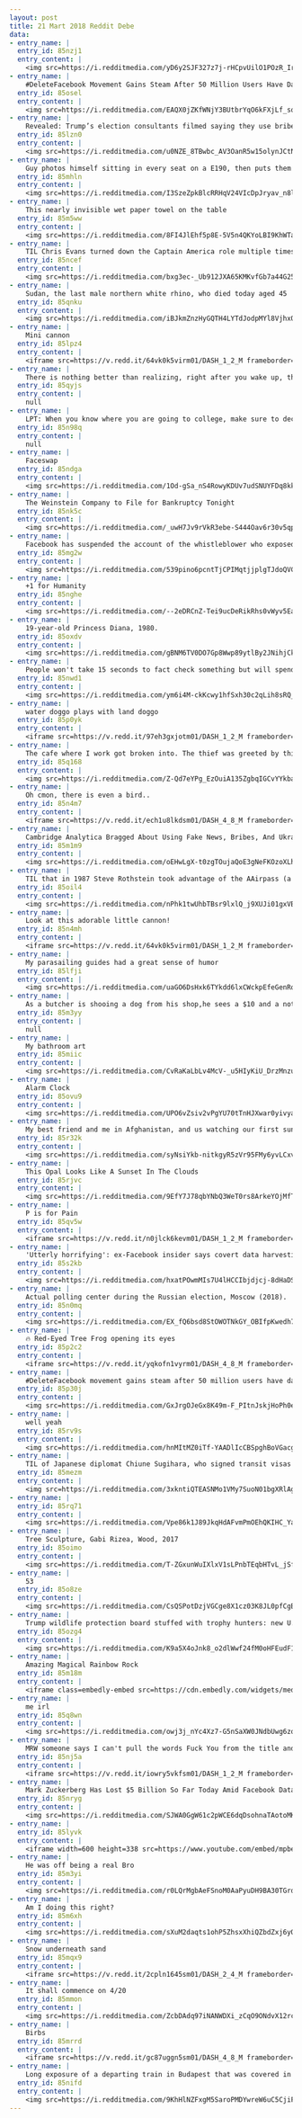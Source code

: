 ```yaml
---
layout: post
title: 21 Mart 2018 Reddit Debe
data:
- entry_name: |
  entry_id: 85nzj1
  entry_content: |
    <img src=https://i.redditmedia.com/yD6y2SJF327z7j-rHCpvUilO1POzR_IrM6w07jktmV8.jpg?fm=jpg&s=909520f28ad6129f540fdba24da4374d frameborder=0>
- entry_name: |
    #DeleteFacebook Movement Gains Steam After 50 Million Users Have Data Leaked
  entry_id: 85osel
  entry_content: |
    <img src=https://i.redditmedia.com/EAQX0jZKfWNjY3BUtbrYqO6kFXjLf_sqWkj8xyMW9Wc.jpg?fm=jpg&s=f0a38018bb9b4af3d7889591bc7b804a frameborder=0>
- entry_name: |
    Revealed: Trump’s election consultants filmed saying they use bribes and sex workers to entrap politicians
  entry_id: 85lzn0
  entry_content: |
    <img src=https://i.redditmedia.com/u0NZE_8TBwbc_AV3OanR5w15olynJCtNgsz3G-hdtKs.jpg?fm=jpg&s=c9930e011bd3a34e3389a9927a5287f3 frameborder=0>
- entry_name: |
    Guy photos himself sitting in every seat on a E190, then puts them all together
  entry_id: 85mhln
  entry_content: |
    <img src=https://i.redditmedia.com/I3SzeZpkBlcRRHqV24VIcDpJryav_n8lPDQeTTBVYrA.jpg?fm=jpg&s=66d3eb6b8d4924605d0333aa4cd401ee frameborder=0>
- entry_name: |
    This nearly invisible wet paper towel on the table
  entry_id: 85m5ww
  entry_content: |
    <img src=https://i.redditmedia.com/8FI4JlEhf5p8E-5V5n4QKYoLBI9KhWTa7YacXiLldd8.jpg?fm=jpg&s=c4315903203b200600dbba88c0cdb01a frameborder=0>
- entry_name: |
    TIL Chris Evans turned down the Captain America role multiple times because of Anxiety, fear of a 10-movie commitment and the public spotlight. He went to therapy before taking the role
  entry_id: 85ncef
  entry_content: |
    <img src=https://i.redditmedia.com/bxg3ec-_Ub912JXA65KMKvfGb7a44G25hq5opQoZYmk.jpg?fm=jpg&s=f33aa9782532860fd010d8e42b922d1f frameborder=0>
- entry_name: |
    Sudan, the last male northern white rhino, who died today aged 45
  entry_id: 85qnku
  entry_content: |
    <img src=https://i.redditmedia.com/iBJkmZnzHyGQTH4LYTdJodpMYl8VjhxQVXLDMSJnfMs.jpg?fm=jpg&s=523cf07be6079972a3feb9ffc0a86dc5 frameborder=0>
- entry_name: |
    Mini cannon
  entry_id: 85lpz4
  entry_content: |
    <iframe src=https://v.redd.it/64vk0k5virm01/DASH_1_2_M frameborder=0></iframe>
- entry_name: |
    There is nothing better than realizing, right after you wake up, that you won't have to face repercussions for the terrible choices you made in your dream.
  entry_id: 85qyjs
  entry_content: |
    null
- entry_name: |
    LPT: When you know where you are going to college, make sure to decline the others. People often end up on waitlists and the sooner that you decline the more likely they may be to get in. It could be their dream/reach school
  entry_id: 85n98q
  entry_content: |
    null
- entry_name: |
    Faceswap
  entry_id: 85ndga
  entry_content: |
    <img src=https://i.redditmedia.com/1Od-gSa_nS4RowyKDUv7udSNUYFDq8kkhDW2FBiFM1o.jpg?fm=jpg&s=3ec6f8b83acae1337e2867ac5de8205a frameborder=0>
- entry_name: |
    The Weinstein Company to File for Bankruptcy Tonight
  entry_id: 85nk5c
  entry_content: |
    <img src=https://i.redditmedia.com/_uwH7Jv9rVkR3ebe-S444Oav6r30v5qpW5xL2_WSSew.jpg?fm=jpg&s=2488ee2ac3dd05fcd2f5a5041e9b03fc frameborder=0>
- entry_name: |
    Facebook has suspended the account of the whistleblower who exposed Cambridge Analytica
  entry_id: 85mg2w
  entry_content: |
    <img src=https://i.redditmedia.com/539pino6pcntTjCPIMqtjjplgTJdoQVCcDy_e4QUy4M.jpg?fm=jpg&s=65b6c344c514d691b46cf2b429cc1484 frameborder=0>
- entry_name: |
    +1 for Humanity
  entry_id: 85nghe
  entry_content: |
    <img src=https://i.redditmedia.com/--2eDRCnZ-Tei9ucDeRikRhs0vWyv5Ea02lA1UDP9y4.gif?fm=jpg&s=e1f1c5f939cccdce6bab736ec7088ae8 frameborder=0>
- entry_name: |
    19-year-old Princess Diana, 1980.
  entry_id: 85oxdv
  entry_content: |
    <img src=https://i.redditmedia.com/gBNM6TV0DO7Gp8Wwp89ytlBy2JNihjCkyl3sNakM4GY.jpg?fm=jpg&s=1dff90a6b0565a8774786d7fbbe265bf frameborder=0>
- entry_name: |
    People won't take 15 seconds to fact check something but will spend 15 minutes to find out what kind of potato they are.
  entry_id: 85nwd1
  entry_content: |
    <img src=https://i.redditmedia.com/ym6i4M-ckKcwy1hfSxh30c2qLih8sRQ_slSo-CDsT10.jpg?fm=jpg&s=62b8e1093889313f904384dcda30a14b frameborder=0>
- entry_name: |
    water doggo plays with land doggo
  entry_id: 85p0yk
  entry_content: |
    <iframe src=https://v.redd.it/97eh3gxjotm01/DASH_1_2_M frameborder=0></iframe>
- entry_name: |
    The cafe where I work got broken into. The thief was greeted by this note I left inside the register.
  entry_id: 85q168
  entry_content: |
    <img src=https://i.redditmedia.com/Z-Qd7eYPg_EzOuiA135ZgbqIGCvYYkbagKrKdDoL3Mw.png?fm=jpg&s=3d606d675306c06f8913eb80534f23cc frameborder=0>
- entry_name: |
    Oh cmon, there is even a bird..
  entry_id: 85n4m7
  entry_content: |
    <iframe src=https://v.redd.it/ech1u8lkdsm01/DASH_4_8_M frameborder=0></iframe>
- entry_name: |
    Cambridge Analytica Bragged About Using Fake News, Bribes, And Ukranian Hookers to Influence Elections
  entry_id: 85m1m9
  entry_content: |
    <img src=https://i.redditmedia.com/oEHwLgX-t0zgTOujaQoE3gNeFKOzoXLhUErOrOzkxyA.jpg?fm=jpg&s=d461e8374cb12a4b47f91e381ea6289c frameborder=0>
- entry_name: |
    TIL that in 1987 Steve Rothstein took advantage of the AAirpass (a promotion by American Airlines that let people pay a one time $250,000 and have a lifetime of unlimited flights) and quit his job so he could fly continuously. This ended up costing the airline more than 21 million.
  entry_id: 85oil4
  entry_content: |
    <img src=https://i.redditmedia.com/nPhk1twUhbTBsr9lxlQ_j9XUJi01gxVBMU8aku6GUeI.jpg?fm=jpg&s=1cbe88bddb2dd6392940bf23b33298d8 frameborder=0>
- entry_name: |
    Look at this adorable little cannon!
  entry_id: 85n4mh
  entry_content: |
    <iframe src=https://v.redd.it/64vk0k5virm01/DASH_1_2_M frameborder=0></iframe>
- entry_name: |
    My parasailing guides had a great sense of humor
  entry_id: 85lfji
  entry_content: |
    <img src=https://i.redditmedia.com/uaGO6DsHxk6TYkdd6lxCWckpEfeGenRq0eoEYDoIy7o.jpg?fm=jpg&s=9dbc32002213eac52bd58f3bdd0c319d frameborder=0>
- entry_name: |
    As a butcher is shooing a dog from his shop,he sees a $10 and a note in his mouth, reading: 5 lamb chops, please.
  entry_id: 85m3yy
  entry_content: |
    null
- entry_name: |
    My bathroom art
  entry_id: 85miic
  entry_content: |
    <img src=https://i.redditmedia.com/CvRaKaLbLv4McV-_u5HIyKiU_DrzMnzuFpiSsfpEVkw.jpg?fm=jpg&s=7d01d62c0b75d8c710af6ca3c7a66105 frameborder=0>
- entry_name: |
    Alarm Clock
  entry_id: 85ovu9
  entry_content: |
    <img src=https://i.redditmedia.com/UPO6vZsiv2vPgYU70tTnHJXwar0yivyaazv6PDWDDI0.jpg?fm=jpg&s=1ad6b3adf4d9c526e601af9e6601f8b2 frameborder=0>
- entry_name: |
    My best friend and me in Afghanistan, and us watching our first sunset after retirement.
  entry_id: 85r32k
  entry_content: |
    <img src=https://i.redditmedia.com/syNsiYkb-nitkgyR5zVr95FMy6yvLCxv_c0qWL0yAUM.jpg?fm=jpg&s=3a23d768a5e79d93dc4cbd682fe2fc84 frameborder=0>
- entry_name: |
    This Opal Looks Like A Sunset In The Clouds
  entry_id: 85rjvc
  entry_content: |
    <img src=https://i.redditmedia.com/9EfY7J78qbYNbQ3WeT0rs8ArkeYOjMfT9FI6YvB8KZk.jpg?fm=jpg&s=279072e29b04c8cb7cd2dc135549755b frameborder=0>
- entry_name: |
    P is for Pain
  entry_id: 85qv5w
  entry_content: |
    <iframe src=https://v.redd.it/n0jlck6kevm01/DASH_1_2_M frameborder=0></iframe>
- entry_name: |
    'Utterly horrifying': ex-Facebook insider says covert data harvesting was routine.
  entry_id: 85s2kb
  entry_content: |
    <img src=https://i.redditmedia.com/hxatPOwmMIs7U4lHCCIbjdjcj-8dHaDSk6SkwIlLw_Q.jpg?fm=jpg&s=6ab5b36453ee78d0e58bd046aa66f63d frameborder=0>
- entry_name: |
    Actual polling center during the Russian election, Moscow (2018).
  entry_id: 85n0mq
  entry_content: |
    <img src=https://i.redditmedia.com/EX_fQ6bsd8StOWOTNkGY_OBIfpKwedh7LXpxvN5lBLI.jpg?fm=jpg&s=ef38d0e5405c6014b167d71b5015f178 frameborder=0>
- entry_name: |
    🔥 Red-Eyed Tree Frog opening its eyes
  entry_id: 85p2c2
  entry_content: |
    <iframe src=https://v.redd.it/yqkofn1vyrm01/DASH_4_8_M frameborder=0></iframe>
- entry_name: |
    #DeleteFacebook movement gains steam after 50 million users have data leaked
  entry_id: 85p30j
  entry_content: |
    <img src=https://i.redditmedia.com/GxJrgOJeGx8K49m-F_PItnJskjHoPh0eY-7kSXDavRA.jpg?fm=jpg&s=3fcdbcd7afce06718430011495b7fc10 frameborder=0>
- entry_name: |
    well yeah
  entry_id: 85rv9s
  entry_content: |
    <img src=https://i.redditmedia.com/hnMItMZ0iTf-YAADlIcCBSpghBoVGacg0yI7Sqmj5Do.jpg?fm=jpg&s=b32758f204b5db75cd9c4c75fa6c42c6 frameborder=0>
- entry_name: |
    TIL of Japanese diplomat Chiune Sugihara, who signed transit visas in Lithuania for more than 6,000 Jews in 1940. He wrote visas for 18-20 hours every day, continuing to sign them through the window of a train and throw them into the crowd as he fled Lithuania.
  entry_id: 85mezm
  entry_content: |
    <img src=https://i.redditmedia.com/3xkntiQTEASNMo1VMy7SuoN01bgXRlAg--5HygUp4bQ.jpg?fm=jpg&s=1355ecc89e6f2a481d2279f352221252 frameborder=0>
- entry_name: |
  entry_id: 85rq71
  entry_content: |
    <img src=https://i.redditmedia.com/Vpe86k1J89JkqHdAFvmPmOEhQKIHC_YaXTvPMMT-Syw.jpg?fm=jpg&s=3029930bfc854db9c359e782656f6f34 frameborder=0>
- entry_name: |
    Tree Sculpture, Gabi Rizea, Wood, 2017
  entry_id: 85oimo
  entry_content: |
    <img src=https://i.redditmedia.com/T-ZGxunWuIXlxV1sLPnbTEqbHTvL_jSflYc10fBs4AE.jpg?fm=jpg&s=3294964527ed73aa9f501d1fa2b56738 frameborder=0>
- entry_name: |
    53
  entry_id: 85o8ze
  entry_content: |
    <img src=https://i.redditmedia.com/CsQSPotDzjVGCge8X1cz03K8JL0pfCgB5HXPTh-CD9o.png?fm=jpg&s=5dea70d358bf1c0b1245c3cdde326998 frameborder=0>
- entry_name: |
    Trump wildlife protection board stuffed with trophy hunters: new U.S. advisory board created to help rewrite federal rules for importing the heads and hides of African elephants, lions and rhinos is stacked with trophy hunters, including some members with direct ties to Trump’s family
  entry_id: 85ozg4
  entry_content: |
    <img src=https://i.redditmedia.com/K9a5X4oJnk8_o2dlWwf24fM0oHFEudF16sF4LLH1RGU.jpg?fm=jpg&s=7e9dab2e1986142b64d411dbf7392c33 frameborder=0>
- entry_name: |
    Amazing Magical Rainbow Rock
  entry_id: 85m18m
  entry_content: |
    <iframe class=embedly-embed src=https://cdn.embedly.com/widgets/media.html?src=https%3A%2F%2Fgfycat.com%2Fifr%2FUnsungEnchantedHuemul&url=https%3A%2F%2Fgfycat.com%2FUnsungEnchantedHuemul&image=https%3A%2F%2Fthumbs.gfycat.com%2FUnsungEnchantedHuemul-size_restricted.gif&key=2aa3c4d5f3de4f5b9120b660ad850dc9&type=text%2Fhtml&schema=gfycat width=600 height=750 scrolling=no frameborder=0 allowfullscreen></iframe>
- entry_name: |
    me irl
  entry_id: 85q8wn
  entry_content: |
    <img src=https://i.redditmedia.com/owj3j_nYc4Xz7-G5nSaXW0JNdbUwg6zousIKsuVr-1U.png?fm=jpg&s=149a684415a840c2cc63136401e74103 frameborder=0>
- entry_name: |
    MRW someone says I can't pull the words Fuck You from the title and put'em in the gif.
  entry_id: 85nj5a
  entry_content: |
    <iframe src=https://v.redd.it/iowry5vkfsm01/DASH_1_2_M frameborder=0></iframe>
- entry_name: |
    Mark Zuckerberg Has Lost $5 Billion So Far Today Amid Facebook Data Controversy
  entry_id: 85nryg
  entry_content: |
    <img src=https://i.redditmedia.com/SJWA0GgW61c2pWCE6dqDsohnaTAotoMKIlyXVoOMiwM.jpg?fm=jpg&s=362dfe02e9a25800d0cc48adc750922d frameborder=0>
- entry_name: |
  entry_id: 85lyvk
  entry_content: |
    <iframe width=600 height=338 src=https://www.youtube.com/embed/mpbeOCKZFfQ?feature=oembed&enablejsapi=1&enablejsapi=1&enablejsapi=1 frameborder=0 allow=autoplay; encrypted-media allowfullscreen></iframe>
- entry_name: |
    He was off being a real Bro
  entry_id: 85m3yi
  entry_content: |
    <img src=https://i.redditmedia.com/r0LQrMgbAeFSnoM0AaPyuDH9BA30TGrdhjlp9LHFIlo.jpg?fm=jpg&s=9cee63f4ee93efe1f47e8cf9b355269d frameborder=0>
- entry_name: |
    Am I doing this right?
  entry_id: 85m6xh
  entry_content: |
    <img src=https://i.redditmedia.com/sXuM2daqts1ohP5ZhsxXhiQZbdZxj6yQ_TMm69rbvkQ.jpg?fm=jpg&s=96fbc1b8cd0458004687b07aecac67c4 frameborder=0>
- entry_name: |
    Snow underneath sand
  entry_id: 85mqx9
  entry_content: |
    <iframe src=https://v.redd.it/2cpln1645sm01/DASH_2_4_M frameborder=0></iframe>
- entry_name: |
    It shall commence on 4/20
  entry_id: 85mmon
  entry_content: |
    <img src=https://i.redditmedia.com/ZcbDAdq97iNANWDXi_zCqO9ONdvX12rcfqd0f1TZGEQ.jpg?fm=jpg&s=14594693899253dcef56a7cb4a7d74dc frameborder=0>
- entry_name: |
    Birbs
  entry_id: 85mrrd
  entry_content: |
    <iframe src=https://v.redd.it/gc87uggn5sm01/DASH_4_8_M frameborder=0></iframe>
- entry_name: |
    Long exposure of a departing train in Budapest that was covered in 30,000 LED lights
  entry_id: 85nifd
  entry_content: |
    <img src=https://i.redditmedia.com/9KhHlNZFxgM5SaroPMDYwreW6uC5CjiFa4mZBaH-Jq0.jpg?fm=jpg&s=3604f751651f7b9f4cfe6ae4a8de60a8 frameborder=0>
---
```


